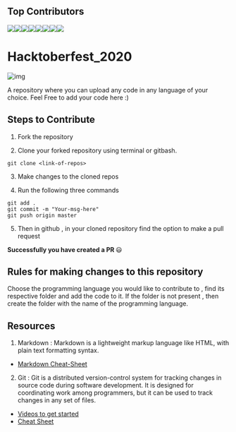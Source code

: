 ## Top Contributors

[![](https://sourcerer.io/fame/pratyushmp/pratyushmp/Hacktoberfest_2k-19/images/0)](https://sourcerer.io/fame/pratyushmp/pratyushmp/Hacktoberfest_2k-19/links/0)[![](https://sourcerer.io/fame/pratyushmp/pratyushmp/Hacktoberfest_2k-19/images/1)](https://sourcerer.io/fame/pratyushmp/pratyushmp/Hacktoberfest_2k-19/links/1)[![](https://sourcerer.io/fame/pratyushmp/pratyushmp/Hacktoberfest_2k-19/images/2)](https://sourcerer.io/fame/pratyushmp/pratyushmp/Hacktoberfest_2k-19/links/2)[![](https://sourcerer.io/fame/pratyushmp/pratyushmp/Hacktoberfest_2k-19/images/3)](https://sourcerer.io/fame/pratyushmp/pratyushmp/Hacktoberfest_2k-19/links/3)[![](https://sourcerer.io/fame/pratyushmp/pratyushmp/Hacktoberfest_2k-19/images/4)](https://sourcerer.io/fame/pratyushmp/pratyushmp/Hacktoberfest_2k-19/links/4)[![](https://sourcerer.io/fame/pratyushmp/pratyushmp/Hacktoberfest_2k-19/images/5)](https://sourcerer.io/fame/pratyushmp/pratyushmp/Hacktoberfest_2k-19/links/5)[![](https://sourcerer.io/fame/pratyushmp/pratyushmp/Hacktoberfest_2k-19/images/6)](https://sourcerer.io/fame/pratyushmp/pratyushmp/Hacktoberfest_2k-19/links/6)[![](https://sourcerer.io/fame/pratyushmp/pratyushmp/Hacktoberfest_2k-19/images/7)](https://sourcerer.io/fame/pratyushmp/pratyushmp/Hacktoberfest_2k-19/links/7)


# Hacktoberfest_2020
![img](https://embed-fastly.wistia.com/deliveries/49bd387c40e2c5aada92abdf973bc46d.webp?image_crop_resized=960x540)

A repository where you can upload any code in any language of your choice. Feel Free to add your code here :)


## Steps to Contribute

1. Fork the repository

2. Clone your forked repository using terminal or gitbash.

```
git clone <link-of-repos>
```

3. Make changes to the cloned repos

4. Run the following three commands 

```
git add .
git commit -m "Your-msg-here"
git push origin master
```

5. Then in github , in your cloned repository find the option to make a pull request

<b> Successfully you have created a PR </b> :smiley:


## Rules for making changes to this repository

Choose the programming language you would like to contribute to , find its respective folder and add the code to it. If the folder is not present , then create the folder with the name of the programming language.

## Resources
1. Markdown : Markdown is a lightweight markup language like HTML, with plain text formatting syntax. 

  * [Markdown Cheat-Sheet](https://github.com/adam-p/markdown-here/wiki/Markdown-Cheatsheet)

2. Git : Git is a distributed version-control system for tracking changes in source code during software development. It is designed for coordinating work among programmers, but it can be used to track changes in any set of files.
  * [Videos to get started](https://www.youtube.com/watch?v=xAAmje1H9YM&list=PLeo1K3hjS3usJuxZZUBdjAcilgfQHkRzW)
  * [Cheat Sheet](https://www.atlassian.com/git/tutorials/atlassian-git-cheatsheet)
